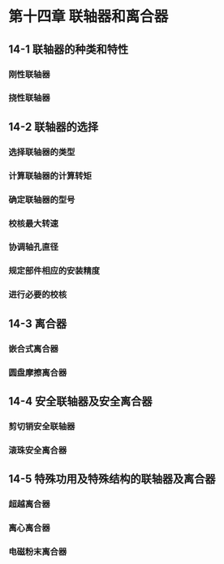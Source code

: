 # 第十四章 联轴器和离合器

## 14-1 联轴器的种类和特性

### 刚性联轴器

### 挠性联轴器

## 14-2 联轴器的选择

### 选择联轴器的类型

### 计算联轴器的计算转矩

### 确定联轴器的型号

### 校核最大转速

### 协调轴孔直径

### 规定部件相应的安装精度

### 进行必要的校核

## 14-3 离合器

### 嵌合式离合器

### 圆盘摩擦离合器

## 14-4 安全联轴器及安全离合器

### 剪切销安全联轴器

### 滚珠安全离合器

## 14-5 特殊功用及特殊结构的联轴器及离合器

### 超越离合器

### 离心离合器

### 电磁粉末离合器

